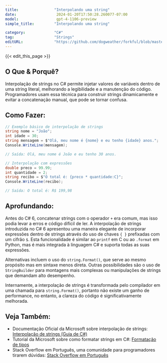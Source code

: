 ```yaml
---
title:                "Interpolando uma string"
date:                  2024-01-20T17:50:28.260077-07:00
model:                 gpt-4-1106-preview
simple_title:         "Interpolando uma string"

category:             "C#"
tag:                  "Strings"
editURL:              "https://github.com/dogweather/forkful/blob/master/content/pt/c-sharp/interpolating-a-string.md"
---
```


{{< edit_this_page >}}

## O Que & Porquê?

Interpolação de strings no C# permite injetar valores de variáveis dentro de uma string literal, melhorando a legibilidade e a manutenção do código. Programadores usam essa técnica para construir strings dinamicamente e evitar a concatenação manual, que pode se tornar confusa.

## Como Fazer:

```C#
// Exemplo básico de interpolação de strings
string nome = "João";
int idade = 30;
string mensagem = $"Olá, meu nome é {nome} e eu tenho {idade} anos.";
Console.WriteLine(mensagem);

// Saída: Olá, meu nome é João e eu tenho 30 anos.

// Interpolação com expressões
double preco = 99.99;
int quantidade = 2;
string recibo = $"O total é: {preco * quantidade:C}";
Console.WriteLine(recibo);

// Saída: O total é: R$ 199,98
```

## Aprofundando:

Antes do C# 6, concatenar strings com o operador `+` era comum, mas isso podia levar a erros e código difícil de ler. A interpolação de strings introduzida no C# 6 apresentou uma maneira elegante de incorporar expressões dentro de strings através do uso de chaves `{ }` prefixadas com um cifrão `$`. Esta funcionalidade é similar ao `printf` em C ou ao `.format` em Python, mas é mais integrada à linguagem C# e suporta todas as suas expressões.

Alternativas incluem o uso do `string.Format()`, que serve ao mesmo propósito mas em sintaxe menos direta. Outras possibilidades são o uso de `StringBuilder` para montagens mais complexas ou manipulações de strings que demandam alto desempenho.

Internamente, a interpolação de strings é transformada pelo compilador em uma chamada para `string.Format()`, portanto não existe um ganho de performance, no entanto, a clareza do código é significativamente melhorada.

## Veja Também:

- Documentação Oficial da Microsoft sobre interpolação de strings: [Interpolação de strings (Guia de C#)](https://docs.microsoft.com/pt-br/dotnet/csharp/language-reference/tokens/interpolated)
- Tutorial da Microsoft sobre como formatar strings em C#: [Formatação de tipos](https://docs.microsoft.com/pt-br/dotnet/standard/base-types/formatting-types)
- Stack Overflow em Português, uma comunidade para programadores tirarem dúvidas: [Stack Overflow em Português](https://pt.stackoverflow.com/)
